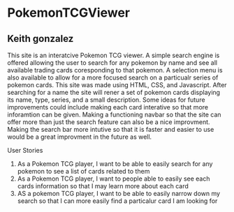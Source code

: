 # PokemonTCGViewer
## Keith gonzalez
This site is an interatcive Pokemon TCG viewer. A simple search engine is offered allowing the user to search for any pokemon by name and see all available trading cards coresponding to that pokemon. A selection menu is also available to allow for a more focused search on a particualr series of pokemon cards.
This site was made using HTML, CSS, and Javascript. After searching for a name the site will rener a set of pokemon cards displaying its name, type, series,  and a small description.
Some ideas for future improvements could include making each card interative so that more inforamtion can be given. Making a functioning navbar so that the site can offer more than just the search feature can also be a nice improvment. Making the search bar more intutive so that it is faster and easier to use would be a great improvment in the future as well. 

User Stories
1. As a Pokemon TCG player, I want to be able to easily search for any pokemon to see a list of cards related to them
2. As a Pokemon TCG player, I want to people able to easily see each cards information so that I may learn more about each card
3. AS a pokemon TCG player, I want to be able to easily narrow down my search so that I can more easily find a particalur card I am looking for
